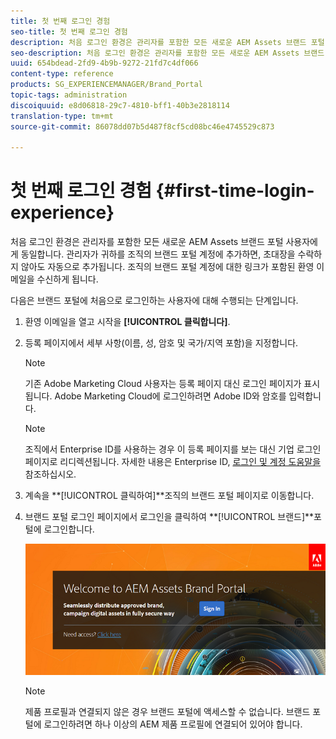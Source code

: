 ```yaml
---
title: 첫 번째 로그인 경험
seo-title: 첫 번째 로그인 경험
description: 처음 로그인 환경은 관리자를 포함한 모든 새로운 AEM Assets 브랜드 포털 사용자에게 동일합니다. 관리자가 귀하를 조직의 브랜드 포털 계정에 추가하면, 초대장을 수락하지 않아도 자동으로 추가됩니다. 조직의 브랜드 포털 계정에 대한 링크가 포함된 환영 이메일을 수신하게 됩니다.
seo-description: 처음 로그인 환경은 관리자를 포함한 모든 새로운 AEM Assets 브랜드 포털 사용자에게 동일합니다. 관리자가 귀하를 조직의 브랜드 포털 계정에 추가하면, 초대장을 수락하지 않아도 자동으로 추가됩니다. 조직의 브랜드 포털 계정에 대한 링크가 포함된 환영 이메일을 수신하게 됩니다.
uuid: 654bdead-2fd9-4b9b-9272-21fd7c4df066
content-type: reference
products: SG_EXPERIENCEMANAGER/Brand_Portal
topic-tags: administration
discoiquuid: e8d06818-29c7-4810-bff1-40b3e2818114
translation-type: tm+mt
source-git-commit: 86078dd07b5d487f8cf5cd08bc46e4745529c873

---
```



# 첫 번째 로그인 경험 {#first-time-login-experience}

처음 로그인 환경은 관리자를 포함한 모든 새로운 AEM Assets 브랜드 포털 사용자에게 동일합니다. 관리자가 귀하를 조직의 브랜드 포털 계정에 추가하면, 초대장을 수락하지 않아도 자동으로 추가됩니다. 조직의 브랜드 포털 계정에 대한 링크가 포함된 환영 이메일을 수신하게 됩니다.

다음은 브랜드 포털에 처음으로 로그인하는 사용자에 대해 수행되는 단계입니다.

1. 환영 이메일을 열고 시작을 **[!UICONTROL 클릭합니다]**.

1. 등록 페이지에서 세부 사항(이름, 성, 암호 및 국가/지역 포함)을 지정합니다.
   >[!NOTE]
   >
   >기존 Adobe Marketing Cloud 사용자는 등록 페이지 대신 로그인 페이지가 표시됩니다. Adobe Marketing Cloud에 로그인하려면 Adobe ID와 암호를 입력합니다.

   >[!NOTE]
   >
   >조직에서 Enterprise ID를 사용하는 경우 이 등록 페이지를 보는 대신 기업 로그인 페이지로 리디렉션됩니다. 자세한 내용은 Enterprise ID, [로그인 및 계정 도움말을](https://helpx.adobe.com/in/enterprise/kb/enterprise-id-faq.html)참조하십시오.

1. 계속을 **[!UICONTROL 클릭하여]**조직의 브랜드 포털 페이지로 이동합니다.
1. 브랜드 포털 로그인 페이지에서 로그인을 클릭하여 **[!UICONTROL 브랜드]**포털에 로그인합니다.

   ![브랜드 포털 로그인 페이지](assets/signin-onboarding.png)

   >[!NOTE]
   >
   >제품 프로필과 연결되지 않은 경우 브랜드 포털에 액세스할 수 없습니다. 브랜드 포털에 로그인하려면 하나 이상의 AEM 제품 프로필에 연결되어 있어야 합니다.

